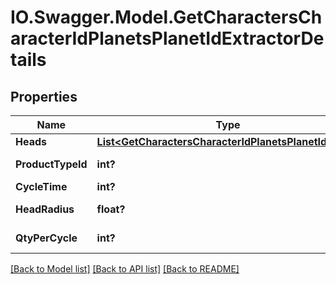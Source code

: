 # IO.Swagger.Model.GetCharactersCharacterIdPlanetsPlanetIdExtractorDetails
## Properties

Name | Type | Description | Notes
------------ | ------------- | ------------- | -------------
**Heads** | [**List&lt;GetCharactersCharacterIdPlanetsPlanetIdHead&gt;**](GetCharactersCharacterIdPlanetsPlanetIdHead.md) | heads array | 
**ProductTypeId** | **int?** | product_type_id integer | [optional] 
**CycleTime** | **int?** | in seconds | [optional] 
**HeadRadius** | **float?** | head_radius number | [optional] 
**QtyPerCycle** | **int?** | qty_per_cycle integer | [optional] 

[[Back to Model list]](../README.md#documentation-for-models) [[Back to API list]](../README.md#documentation-for-api-endpoints) [[Back to README]](../README.md)

